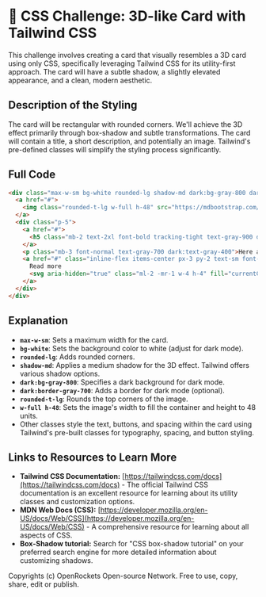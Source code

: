 # 🐞 CSS Challenge:  3D-like Card with Tailwind CSS


This challenge involves creating a card that visually resembles a 3D card using only CSS, specifically leveraging Tailwind CSS for its utility-first approach.  The card will have a subtle shadow, a slightly elevated appearance, and a clean, modern aesthetic.

## Description of the Styling

The card will be rectangular with rounded corners. We'll achieve the 3D effect primarily through box-shadow and subtle transformations.  The card will contain a title, a short description, and potentially an image.  Tailwind's pre-defined classes will simplify the styling process significantly.


## Full Code

```html
<div class="max-w-sm bg-white rounded-lg shadow-md dark:bg-gray-800 dark:border-gray-700">
  <a href="#">
    <img class="rounded-t-lg w-full h-48" src="https://mdbootstrap.com/img/new/standard/nature/184.jpg" alt="image description" />
  </a>
  <div class="p-5">
    <a href="#">
      <h5 class="mb-2 text-2xl font-bold tracking-tight text-gray-900 dark:text-white">Noteworthy Tech</h5>
    </a>
    <p class="mb-3 font-normal text-gray-700 dark:text-gray-400">Here are the best tech news of the week. Read more.</p>
    <a href="#" class="inline-flex items-center px-3 py-2 text-sm font-medium text-center text-white bg-blue-700 rounded-lg hover:bg-blue-800 focus:ring-4 focus:outline-none focus:ring-blue-300 dark:bg-blue-600 dark:hover:bg-blue-700 dark:focus:ring-blue-800">
      Read more
      <svg aria-hidden="true" class="ml-2 -mr-1 w-4 h-4" fill="currentColor" viewBox="0 0 20 20" xmlns="http://www.w3.org/2000/svg"><path fill-rule="evenodd" d="M10.293 3.293a1 1 0 011.414 0l6 6a1 1 0 010 1.414l-6 6a1 1 0 01-1.414-1.414L14.586 11H3a1 1 0 110-2h11.586l-4.293-4.293a1 1 0 010-1.414z" clip-rule="evenodd"></path></svg>
    </a>
  </div>
</div>
```


## Explanation

* **`max-w-sm`**: Sets a maximum width for the card.
* **`bg-white`**: Sets the background color to white (adjust for dark mode).
* **`rounded-lg`**: Adds rounded corners.
* **`shadow-md`**: Applies a medium shadow for the 3D effect.  Tailwind offers various shadow options.
* **`dark:bg-gray-800`**: Specifies a dark background for dark mode.
* **`dark:border-gray-700`**: Adds a border for dark mode (optional).
* **`rounded-t-lg`**: Rounds the top corners of the image.
* **`w-full h-48`**: Sets the image's width to fill the container and height to 48 units.
* Other classes style the text, buttons, and spacing within the card using Tailwind's pre-built classes for typography, spacing, and button styling.


## Links to Resources to Learn More

* **Tailwind CSS Documentation:** [https://tailwindcss.com/docs](https://tailwindcss.com/docs) - The official Tailwind CSS documentation is an excellent resource for learning about its utility classes and customization options.
* **MDN Web Docs (CSS):** [https://developer.mozilla.org/en-US/docs/Web/CSS](https://developer.mozilla.org/en-US/docs/Web/CSS) - A comprehensive resource for learning about all aspects of CSS.
* **Box-Shadow tutorial:** Search for "CSS box-shadow tutorial" on your preferred search engine for more detailed information about customizing shadows.

Copyrights (c) OpenRockets Open-source Network. Free to use, copy, share, edit or publish.

